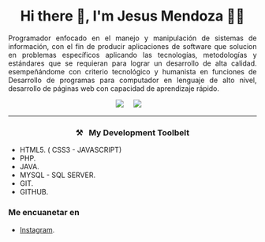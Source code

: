 <h1 align='center'>Hi there  👋, I'm Jesus Mendoza 🧑‍💻</h1>

<p align='justify'>
  Programador enfocado en el manejo y manipulación de sistemas de información, con el fin de producir aplicaciones de software que solucion
  en problemas específicos aplicando las tecnologías, metodologías y estándares que se requieran para lograr un desarrollo de alta calidad. 
  esempeñándome con criterio tecnológico y humanista en funciones de Desarrollo de programas para computador en lenguaje de alto nivel,
  desarrollo de páginas web con capacidad de aprendizaje rápido.
</p>

<p align='center'>
  <a href="https://www.linkedin.com/in/jesus-david-mendoza-vergara-972172193/" target="_blank"><img src="https://img.shields.io/badge/linkedin-%230077B5.svg?&style=for-the-badge&logo=linkedin&logoColor=white" /></a>&nbsp;&nbsp;&nbsp;&nbsp;
  <a href="https://www.youtube.com/@jesusdavidmv02" target="_blank"><img src="https://img.shields.io/badge/youtube-%23D14836.svg?&style=for-the-badge&logo=youtube&logoColor=white" /></a>&nbsp;&nbsp;&nbsp;&nbsp;

<hr>

<h3  align='center'>⚒&nbsp;&nbsp;&nbsp;My Development Toolbelt</h3>

- HTML5. ( CSS3 - JAVASCRIPT)
- PHP.
- JAVA.
- MYSQL - SQL SERVER.
- GIT.
- GITHUB.

<h3  align=''>Me encuanetar en </h3>

- [Instagram](https://www.instagram.com/).
  

